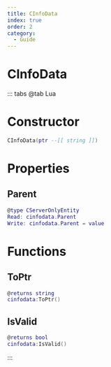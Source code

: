 ```yaml
---
title: CInfoData
index: true
order: 2
category:
  - Guide
---
```


# CInfoData

::: tabs
@tab Lua
# Constructor
```lua
CInfoData(ptr --[[ string ]])
```
# Properties
## Parent 
```lua
@type CServerOnlyEntity
Read: cinfodata.Parent
Write: cinfodata.Parent = value
```
# Functions
## ToPtr
```lua
@returns string
cinfodata:ToPtr()
```
## IsValid
```lua
@returns bool
cinfodata:IsValid()
```

:::